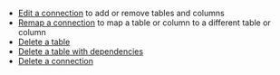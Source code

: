 - [Edit a connection](#edit-connection) to add or remove tables and columns
- [Remap a connection](#remap-connection) to map a table or column to a different table or column
- [Delete a table](#delete-table)
- [Delete a table with dependencies](#delete-table-dependencies)
- [Delete a connection](#delete-connection)
